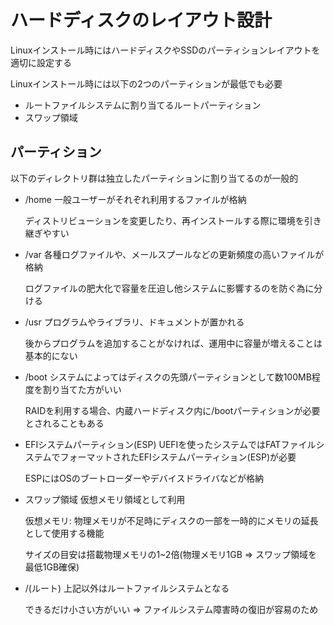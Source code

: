 # ハードディスクのレイアウト設計

Linuxインストール時にはハードディスクやSSDのパーティションレイアウトを適切に設定する

Linuxインストール時には以下の2つのパーティションが最低でも必要
- ルートファイルシステムに割り当てるルートパーティション
- スワップ領域

## パーティション

以下のディレクトリ群は独立したパーティションに割り当てるのが一般的

- /home
  一般ユーザーがそれぞれ利用するファイルが格納

  ディストリビューションを変更したり、再インストールする際に環境を引き継ぎやすい

- /var
  各種ログファイルや、メールスプールなどの更新頻度の高いファイルが格納

  ログファイルの肥大化で容量を圧迫し他システムに影響するのを防ぐ為に分ける

- /usr
  プログラムやライブラリ、ドキュメントが置かれる

  後からプログラムを追加することがなければ、運用中に容量が増えることは基本的にない

- /boot
  システムによってはディスクの先頭パーティションとして数100MB程度を割り当てた方がいい

  RAIDを利用する場合、内蔵ハードディスク内に/bootパーティションが必要とされることもある

- EFIシステムパーティション(ESP)
  UEFIを使ったシステムではFATファイルシステムでフォーマットされたEFIシステムパーティション(ESP)が必要

  ESPにはOSのブートローダーやデバイスドライバなどが格納

- スワップ領域
  仮想メモリ領域として利用

  仮想メモリ: 物理メモリが不足時にディスクの一部を一時的にメモリの延長として使用する機能

  サイズの目安は搭載物理メモリの1~2倍(物理メモリ1GB => スワップ領域を最低1GB確保)

- /(ルート)
  上記以外はルートファイルシステムとなる

  できるだけ小さい方がいい => ファイルシステム障害時の復旧が容易のため


